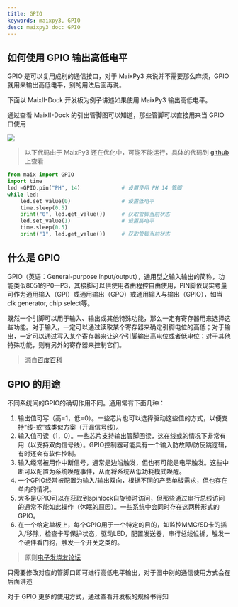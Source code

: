 ```yaml
---
title: GPIO
keywords: maixpy3, GPIO
desc: maixpy3 doc: GPIO
---
```


## 如何使用 GPIO 输出高低电平

GPIO 是可以复用成别的通信接口，对于 MaixPy3 来说并不需要那么麻烦，GPIO 就用来输出高低电平，别的用法后面再说。

下面以 MaixII-Dock 开发板为例子讲述如果使用 MaixPy3 输出高低电平。

通过查看 MaixII-Dock 的引出管脚图可以知道，那些管脚可以直接用来当 GPIO 口使用

![](./../asserts/M2Dock_pin.png)

> 以下代码由于 MaixPy3 还在优化中，可能不能运行，具体的代码到 [github](https://github.com/sipeed/MaixPy3) 上查看

```python
from maix import GPIO
import time
led =GPIO.pin("PH", 14)             # 设置使用 PH 14 管脚
while led:
    led.set_value(0)                # 设置低电平
    time.sleep(0.5)
    print("0", led.get_value())     # 获取管脚当前状态
    led.set_value(1)                # 设置高电平
    time.sleep(0.5)
    print("1", led.get_value())     # 获取管脚当前状态

```

## 什么是 GPIO 
GPIO（英语：General-purpose input/output），通用型之输入输出的简称，功能类似8051的P0—P3，其接脚可以供使用者由程控自由使用，PIN脚依现实考量可作为通用输入（GPI）或通用输出（GPO）或通用输入与输出（GPIO），如当clk generator, chip select等。

既然一个引脚可以用于输入、输出或其他特殊功能，那么一定有寄存器用来选择这些功能。对于输入，一定可以通过读取某个寄存器来确定引脚电位的高低；对于输出，一定可以通过写入某个寄存器来让这个引脚输出高电位或者低电位；对于其他特殊功能，则有另外的寄存器来控制它们。
> 源自[百度百科](https://baike.baidu.com/item/gpio/4723219?fr=aladdin)

## GPIO 的用途

不同系统间的GPIO的确切作用不同。通用常有下面几种：

1. 输出值可写（高=1，低=0）。一些芯片也可以选择驱动这些值的方式，以便支持“线-或”或类似方案（开漏信号线）。
2. 输入值可读（1，0）。一些芯片支持输出管脚回读，这在线或的情况下非常有用（以支持双向信号线）。GPIO控制器可能具有一个输入防故障/防反跳逻辑，有时还会有软件控制。
3. 输入经常被用作中断信号，通常是边沿触发，但也有可能是电平触发。这些中断可以配置为系统唤醒事件，从而将系统从低功耗模式唤醒。
4. 一个GPIO经常被配置为输入/输出双向，根据不同的产品单板需求，但也存在单向的情况。
5. 大多是GPIO可以在获取到spinlock自旋锁时访问，但那些通过串行总线访问的通常不能如此操作（休眠的原因）。一些系统中会同时存在这两种形式的GPIO。
6. 在一个给定单板上，每个GPIO用于一个特定的目的，如监控MMC/SD卡的插入/移除，检查卡写保护状态，驱动LED，配置发送器，串行总线位拆，触发一个硬件看门狗，触发一个开关之类的。

> 原则[电子发烧友论坛](http://www.elecfans.com/emb/jiekou/20171206595752.html)



只需要修改对应的管脚口即可进行高低电平输出，对于图中别的通信使用方式会在后面讲述

对于 GPIO 更多的使用方式，通过查看开发板的规格书得知